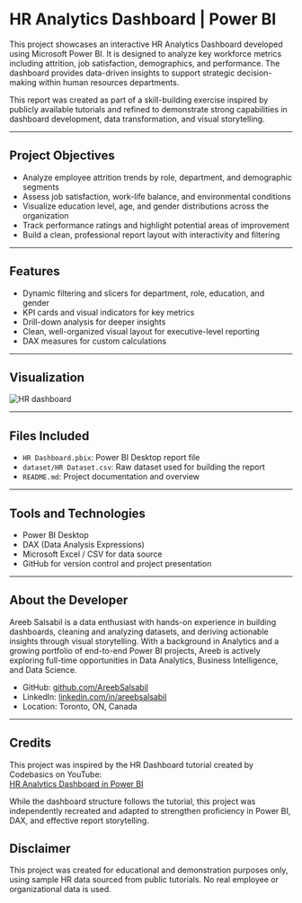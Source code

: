 # HR Analytics Dashboard | Power BI

This project showcases an interactive HR Analytics Dashboard developed using Microsoft Power BI. It is designed to analyze key workforce metrics including attrition, job satisfaction, demographics, and performance. The dashboard provides data-driven insights to support strategic decision-making within human resources departments.

This report was created as part of a skill-building exercise inspired by publicly available tutorials and refined to demonstrate strong capabilities in dashboard development, data transformation, and visual storytelling.

---

## Project Objectives

- Analyze employee attrition trends by role, department, and demographic segments
- Assess job satisfaction, work-life balance, and environmental conditions
- Visualize education level, age, and gender distributions across the organization
- Track performance ratings and highlight potential areas of improvement
- Build a clean, professional report layout with interactivity and filtering

---

## Features

- Dynamic filtering and slicers for department, role, education, and gender
- KPI cards and visual indicators for key metrics
- Drill-down analysis for deeper insights
- Clean, well-organized visual layout for executive-level reporting
- DAX measures for custom calculations

---

## Visualization

![HR dashboard](https://github.com/user-attachments/assets/e074ab65-ddb2-41a5-8b54-4d09ea1f67b5)


---

## Files Included

- `HR Dashboard.pbix`: Power BI Desktop report file
- `dataset/HR Dataset.csv`: Raw dataset used for building the report
- `README.md`: Project documentation and overview

---

## Tools and Technologies

- Power BI Desktop
- DAX (Data Analysis Expressions)
- Microsoft Excel / CSV for data source
- GitHub for version control and project presentation

---

## About the Developer

Areeb Salsabil is a data enthusiast with hands-on experience in building dashboards, cleaning and analyzing datasets, and deriving actionable insights through visual storytelling. With a background in Analytics and a growing portfolio of end-to-end Power BI projects, Areeb is actively exploring full-time opportunities in Data Analytics, Business Intelligence, and Data Science.

- GitHub: [github.com/AreebSalsabil](https://github.com/AreebSalsabil)
- LinkedIn: [linkedin.com/in/areebsalsabil](https://linkedin.com/in/areebsalsabil)
- Location: Toronto, ON, Canada

---

## Credits

This project was inspired by the HR Dashboard tutorial created by Codebasics on YouTube:  
[HR Analytics Dashboard in Power BI](https://www.youtube.com/watch?v=G80IrML3jnI)

While the dashboard structure follows the tutorial, this project was independently recreated and adapted to strengthen proficiency in Power BI, DAX, and effective report storytelling.

## Disclaimer

This project was created for educational and demonstration purposes only, using sample HR data sourced from public tutorials. No real employee or organizational data is used.
